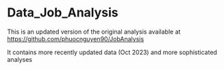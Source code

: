 # Data_Job_Analysis
This is an updated version of the original analysis available at https://github.com/phuocnguyen90/JobAnalysis

It contains more recently updated data (Oct 2023) and more sophisticated analyses
